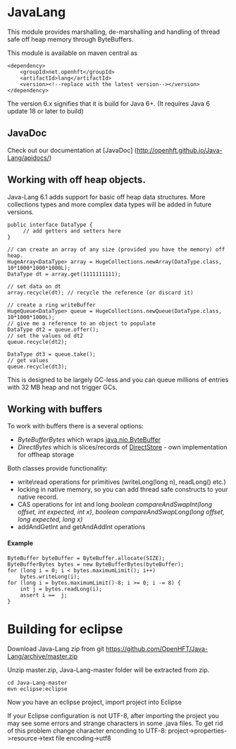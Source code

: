 # JavaLang
This module provides marshalling, de-marshalling and handling of thread safe off heap memory through ByteBuffers.

This module is available on maven central as

    <dependency>
        <groupId>net.openhft</groupId>
        <artifactId>lang</artifactId>
        <version><!--replace with the latest version--></version>
    </dependency>

The version 6.x signifies that it is build for Java 6+. (It requires Java 6 update 18 or later to build)

##  JavaDoc
Check out our documentation at [JavaDoc] (http://openhft.github.io/Java-Lang/apidocs/)

## Working with off heap objects.

Java-Lang 6.1 adds support for basic off heap data structures.  More collections types and more complex data types will be added in future versions.

    public interface DataType {
         // add getters and setters here
    }
    
    // can create an array of any size (provided you have the memory) off heap.
    HugeArray<DataType> array = HugeCollections.newArray(DataType.class, 10*1000*1000*1000L);
    DataType dt = array.get(1111111111);
    
    // set data on dt
    array.recycle(dt); // recycle the reference (or discard it)
    
    // create a ring writeBuffer
    HugeQueue<DataType> queue = HugeCollections.newQueue(DataType.class, 10*1000*1000L);
    // give me a reference to an object to populate
    DataType dt2 = queue.offer();
    // set the values od dt2
    queue.recycle(dt2);
    
    DataType dt3 = queue.take();
    // get values
    queue.recycle(dt3);
    
This is designed to be largely GC-less and you can queue millions of entries with 32 MB heap and not trigger GCs.
    
## Working with buffers
To work with buffers there is a several options:
* _ByteBufferBytes_ which wraps [java.nio.ByteBuffer](http://docs.oracle.com/javase/7/docs/api/java/nio/ByteBuffer.html)
* _DirectBytes_ which is slices/records of [DirectStore](https://github.com/OpenHFT/Java-Lang/blob/master/lang/src/main/java/net/openhft/lang/io/DirectStore.java) - own implementation for offheap storage

Both classes provide functionality:
* write\read operations for primitives (writeLong(long n), readLong() etc.)
* locking in native memory, so you can add thread safe constructs to your native record.
* CAS operations for int and long _boolean compareAndSwapInt(long offset, int expected, int x)_, _boolean compareAndSwapLong(long offset, long expected, long x)_
* addAndGetInt and getAndAddInt operations

#### Example
    ByteBuffer byteBuffer = ByteBuffer.allocate(SIZE);
    ByteBufferBytes bytes = new ByteBufferBytes(byteBuffer);
    for (long i = 0; i < bytes.maximumLimit(); i++)
        bytes.writeLong(i);
    for (long i = bytes.maximumLimit()-8; i >= 0; i -= 8) {
        int j = bytes.readLong(i);
        assert i ==  j;
    }

# Building for eclipse

Download Java-Lang zip from git https://github.com/OpenHFT/Java-Lang/archive/master.zip

Unzip master.zip, Java-Lang-master folder will be extracted from zip.

    cd Java-Lang-master
    mvn eclipse:eclipse

Now you have an eclipse project, import project into Eclipse

If your Eclipse configuration is not UTF-8, after importing the project you may see some errors and strange characters in some .java files. To get rid of this problem change character enconding to UTF-8: project->properties->resource->text file encoding->utf8

